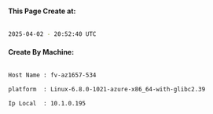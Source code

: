
   
#### This Page Create at:

```bash

2025-04-02 - 20:52:40 UTC

```

#### Create By Machine:

```bash

Host Name : fv-az1657-534

platform  : Linux-6.8.0-1021-azure-x86_64-with-glibc2.39

Ip Local  : 10.1.0.195

```

